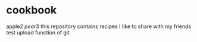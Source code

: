 # cookbook
apple*2
pear*3
this repository contains recipes I like to share with my friends
test upload function of git
